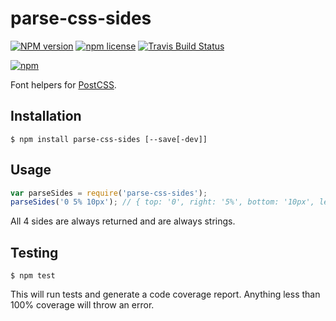 # parse-css-sides

[![NPM version](http://img.shields.io/npm/v/parse-css-sides.svg?style=flat)](https://www.npmjs.org/package/parse-css-sides)
[![npm license](http://img.shields.io/npm/l/parse-css-sides.svg?style=flat-square)](https://www.npmjs.org/package/parse-css-sides)
[![Travis Build Status](https://img.shields.io/travis/jedmao/parse-css-sides.svg?label=unix)](https://travis-ci.org/jedmao/parse-css-sides)

[![npm](https://nodei.co/npm/parse-css-sides.svg?downloads=true)](https://nodei.co/npm/parse-css-sides/)

Font helpers for [PostCSS](https://github.com/postcss/postcss).

## Installation

```
$ npm install parse-css-sides [--save[-dev]]
```

## Usage

```js
var parseSides = require('parse-css-sides');
parseSides('0 5% 10px'); // { top: '0', right: '5%', bottom: '10px', left: '5%' }
```

All 4 sides are always returned and are always strings.

## Testing

```
$ npm test
```

This will run tests and generate a code coverage report. Anything less than 100% coverage will throw an error.
